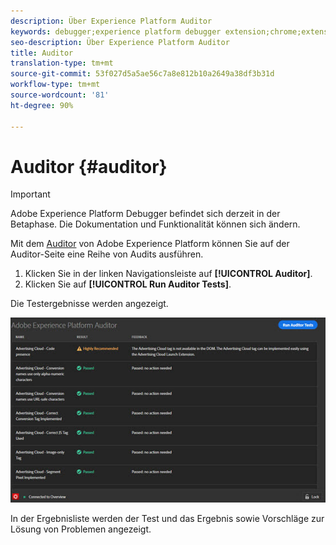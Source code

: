 ```yaml
---
description: Über Experience Platform Auditor
keywords: debugger;experience platform debugger extension;chrome;extension;auditor;dtm;target
seo-description: Über Experience Platform Auditor
title: Auditor
translation-type: tm+mt
source-git-commit: 53f027d5a5ae56c7a8e812b10a2649a38df3b31d
workflow-type: tm+mt
source-wordcount: '81'
ht-degree: 90%

---
```



# Auditor {#auditor}

>[!IMPORTANT]
>
>Adobe Experience Platform Debugger befindet sich derzeit in der Betaphase. Die Dokumentation und Funktionalität können sich ändern.

Mit dem [Auditor](https://docs.adobe.com/content/help/de-DE/auditor/using/overview.html) von Adobe Experience Platform können Sie auf der Auditor-Seite eine Reihe von Audits ausführen.

1. Klicken Sie in der linken Navigationsleiste auf **[!UICONTROL Auditor]**.
1. Klicken Sie auf **[!UICONTROL Run Auditor Tests]**.

Die Testergebnisse werden angezeigt.

![](assets/auditor-results.jpg)

In der Ergebnisliste werden der Test und das Ergebnis sowie Vorschläge zur Lösung von Problemen angezeigt.
